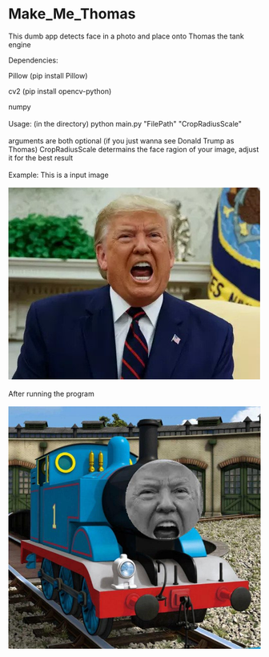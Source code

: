 # Make_Me_Thomas
This dumb app detects face in a photo and place onto Thomas the tank engine

Dependencies:

Pillow  (pip install Pillow)

cv2     (pip install opencv-python)

numpy
<br></br>
Usage: (in the directory) python main.py "FilePath" "CropRadiusScale" <br></br>
arguments are both optional (if you just wanna see Donald Trump as Thomas)
CropRadiusScale determains the face ragion of your image, adjust it for the best result
<br></br>
Example:
This is a input image
<br></br>
  ![Input Example](/test/dt.jpg)
  <br></br>
After running the program
<br></br>
  ![Output Example](/output.jpg)
